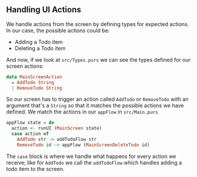 ## Handling UI Actions

We handle actions from the screen by defining types for expected actions. In our case, the possible actions could be:

* Adding a Todo item
* Deleting a Todo item

And now, if we look at `src/Types.purs` we can see the types defined for our screen actions:

```haskell
data MainScreenAction
  = AddTodo String
  | RemoveTodo String
```

So our screen has to trigger an action called `AddTodo` or `RemoveTodo` with an argument that's a `String` so that it matches the possible actions we have defined. We match the actions in our `appFlow` in `src/Main.purs`

```haskell
appFlow state = do
  action <- runUI (MainScreen state)
  case action of
    AddTodo str -> addTodoFlow str
    RemoveTodo id -> appFlow (MainScreenDeleteTodo id)
```

The `case` block is where we handle what happens for every action we receive; like for `AddTodo` we call the `addTodoFlow` which handles adding a todo item to the screen.

